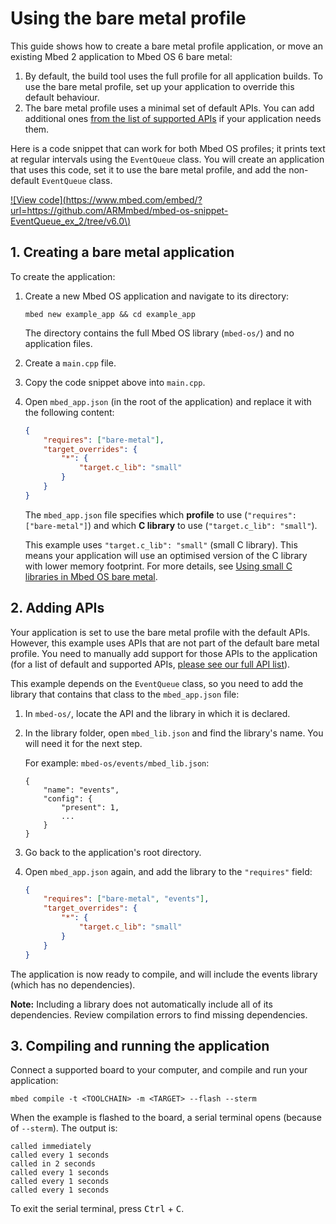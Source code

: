 # Using the bare metal profile

This guide shows how to create a bare metal profile application, or move an existing Mbed 2 application to Mbed OS 6 bare metal:

1. By default, the build tool uses the full profile for all application builds. To use the bare metal profile, set up your application to override this default behaviour.
1. The bare metal profile uses a minimal set of default APIs. You can add additional ones [from the list of supported APIs](../bare-metal/index.html#features) if your application needs them.

Here is a code snippet that can work for both Mbed OS profiles; it prints text at regular intervals using the `EventQueue` class. You will create an application that uses this code, set it to use the bare metal profile, and add the non-default `EventQueue` class.

[![View code](https://www.mbed.com/embed/?url=https://github.com/ARMmbed/mbed-os-snippet-EventQueue_ex_2/tree/v6.0\)](https://github.com/ARMmbed/mbed-os-snippet-EventQueue_ex_2/blob/v6.0/main.cpp)

## 1. Creating a bare metal application

To create the application:

1. Create a new Mbed OS application and navigate to its directory:

    ```
    mbed new example_app && cd example_app
    ```

    The directory contains the full Mbed OS library (`mbed-os/`) and no application files.

1. Create a `main.cpp` file.

1. Copy the code snippet above into `main.cpp`.

1. Open `mbed_app.json` (in the root of the application) and replace it with the following content:

    ```json
    {
        "requires": ["bare-metal"],
        "target_overrides": {
            "*": {
                "target.c_lib": "small"
            }
        }
    }
    ```

    The `mbed_app.json` file specifies which **profile** to use (`"requires": ["bare-metal"]`) and which **C library** to use (`"target.c_lib": "small"`).

    This example uses `"target.c_lib": "small"` (small C library). This means your application will use an optimised version of the C library with lower memory footprint. For more details, see [Using small C libraries in Mbed OS bare metal](../bare-metal/using-small-c-libraries.html).

## 2. Adding APIs

Your application is set to use the bare metal profile with the default APIs. However, this example uses APIs that are not part of the default bare metal profile. You need to manually add support for those APIs to the application (for a list of default and supported APIs, [please see our full API list](../apis/index.html)).

This example depends on the `EventQueue` class, so you need to add the library that contains that class to the `mbed_app.json` file:

1. In `mbed-os/`, locate the API and the library in which it is declared.

1. In the library folder, open `mbed_lib.json` and find the library's name. You will need it for the next step.

    For example: `mbed-os/events/mbed_lib.json`:

    ```
    {
        "name": "events",
        "config": {
            "present": 1,
            ...
        }
    }
    ```

1. Go back to the application's root directory.

1. Open `mbed_app.json` again, and add the library to the `"requires"` field:

    ```json
    {
        "requires": ["bare-metal", "events"],
        "target_overrides": {
            "*": {
                "target.c_lib": "small"
            }
        }
    }
    ```

The application is now ready to compile, and will include the events library (which has no dependencies).

<span class="notes">**Note:** Including a library does not automatically include all of its dependencies. Review compilation errors to find missing dependencies.</notes>

## 3. Compiling and running the application

Connect a supported board to your computer, and compile and run your application:

```
mbed compile -t <TOOLCHAIN> -m <TARGET> --flash --sterm
```

When the example is flashed to the board, a serial terminal opens (because of `--sterm`). The output is:

```
called immediately
called every 1 seconds
called in 2 seconds
called every 1 seconds
called every 1 seconds
called every 1 seconds
```

To exit the serial terminal, press <kbd>Ctrl</kbd> + <kbd>C</kbd>.
